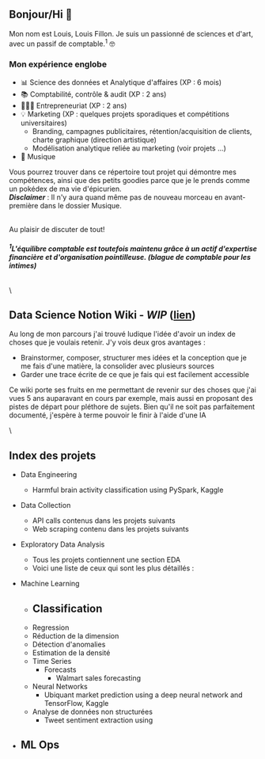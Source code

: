 ## Bonjour/Hi 👋

Mon nom est Louis, Louis Fillon. Je suis un passionné de sciences et d'art, avec un passif de comptable.<sup>1</sup> 🤓

### Mon expérience englobe
- 📊 Science des données et Analytique d'affaires (XP : 6 mois)
- 📚 Comptabilité, contrôle & audit (XP : 2 ans)
- 👷🏻‍♂️ Entrepreneuriat (XP : 2 ans)
- 💡 Marketing (XP : quelques projets sporadiques et compétitions universitaires)
   - Branding, campagnes publicitaires, rétention/acquisition de clients, charte graphique (direction artistique)
   - Modélisation analytique reliée au marketing (voir projets ...)
- 🎸 Musique

Vous pourrez trouver dans ce répertoire tout projet qui démontre mes compétences, ainsi que des petits goodies parce que je le prends comme un pokédex de ma vie d'épicurien.
\
***Disclaimer*** : Il n'y aura quand même pas de nouveau morceau en avant-première dans le dossier Musique.
<!--(mettre des extraits de morceaux avec titre "morceau en avant-première.wav" et maquette de la pochette/calligramme)-->

\
Au plaisir de discuter de tout!


***<h6><sup>1</sup>L'équilibre comptable est toutefois maintenu grâce à un actif d'expertise financière et d'organisation pointilleuse. (blague de comptable pour les intimes) </h6>***
\


## Data Science Notion Wiki - ***WIP*** ([lien](https://indecisive-perch-4dc.notion.site/14ce95ec0bf54ffd9b9d5a0cadbfd36f?v=1a39d338e4da80039c8a000cda16733d))
Au long de mon parcours j'ai trouvé ludique l'idée d'avoir un index de choses que je voulais retenir. J'y vois deux gros avantages :
- Brainstormer, composer, structurer mes idées et la conception que je me fais d'une matière, la consolider avec plusieurs sources
- Garder une trace écrite de ce que je fais qui est facilement accessible

Ce wiki porte ses fruits en me permettant de revenir sur des choses que j'ai vues 5 ans auparavant en cours par exemple, mais aussi en proposant des pistes de départ pour pléthore de sujets. Bien qu'il ne soit pas parfaitement documenté, j'espère à terme pouvoir le finir à l'aide d'une IA 

\

## Index des projets

- Data Engineering
   - Harmful brain activity classification using PySpark, Kaggle

- Data Collection
   - API calls contenus dans les projets suivants
   - Web scraping contenu dans les projets suivants

- Exploratory Data Analysis
   - Tous les projets contiennent une section EDA
   - Voici une liste de ceux qui sont les plus détaillés :
 
- Machine Learning
   - Classification
      - 
   - Regression
   - Réduction de la dimension
   - Détection d'anomalies
   - Estimation de la densité
   - Time Series
      - Forecasts
         - Walmart sales forecasting
   - Neural Networks
      - Ubiquant market prediction using a deep neural network and TensorFlow, Kaggle
   - Analyse de données non structurées
      - Tweet sentiment extraction using 
    
- ML Ops
   - 
